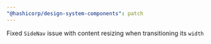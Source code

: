 ```yaml
---
"@hashicorp/design-system-components": patch
---
```


Fixed `SideNav` issue with content resizing when transitioning its `width`
